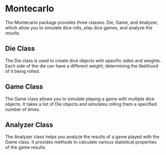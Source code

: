 # Montecarlo
The Montecarlo package provides three classes: Die, Game, and Analyzer, which allow you to simulate dice rolls, play dice games, and analyze the results.

## Die Class
The Die class is used to create dice objects with specific sides and weights. Each side of the die can have a different weight, determining the likelihood of it being rolled.

## Game Class
The Game class allows you to simulate playing a game with multiple dice objects. It takes a list of Die objects and simulates rolling them a specified number of times.

## Analyzer Class
The Analyzer class helps you analyze the results of a game played with the Game class. It provides methods to calculate various statistical properties of the game results.

